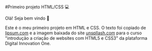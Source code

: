 #Primeiro projeto HTML/CSS :computer:  



Olá! Seja bem vindo :wave: 	

Este é o meu primeiro projeto em HTML e CSS. O texto foi copiado de [lipsum.com](https://www.lipsum.com/) e a imagem baixada do site [unspllash.com](https://unsplash.com/) para o curso "introdução a criação de websites com HTML5 e CSS3" da plataforma Digital Innovation One.

